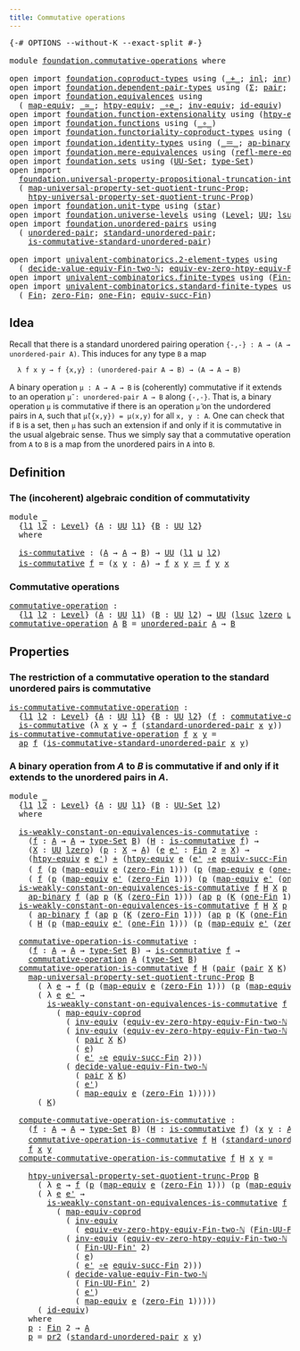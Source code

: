 ```yaml
---
title: Commutative operations
---
```


<pre class="Agda"><a id="48" class="Symbol">{-#</a> <a id="52" class="Keyword">OPTIONS</a> <a id="60" class="Pragma">--without-K</a> <a id="72" class="Pragma">--exact-split</a> <a id="86" class="Symbol">#-}</a>

<a id="91" class="Keyword">module</a> <a id="98" href="foundation.commutative-operations.html" class="Module">foundation.commutative-operations</a> <a id="132" class="Keyword">where</a>

<a id="139" class="Keyword">open</a> <a id="144" class="Keyword">import</a> <a id="151" href="foundation.coproduct-types.html" class="Module">foundation.coproduct-types</a> <a id="178" class="Keyword">using</a> <a id="184" class="Symbol">(</a><a id="185" href="foundation.coproduct-types.html#1181" class="Datatype Operator">_+_</a><a id="188" class="Symbol">;</a> <a id="190" href="foundation.coproduct-types.html#1249" class="InductiveConstructor">inl</a><a id="193" class="Symbol">;</a> <a id="195" href="foundation.coproduct-types.html#1267" class="InductiveConstructor">inr</a><a id="198" class="Symbol">)</a>
<a id="200" class="Keyword">open</a> <a id="205" class="Keyword">import</a> <a id="212" href="foundation.dependent-pair-types.html" class="Module">foundation.dependent-pair-types</a> <a id="244" class="Keyword">using</a> <a id="250" class="Symbol">(</a><a id="251" href="foundation-core.dependent-pair-types.html#515" class="Record">Σ</a><a id="252" class="Symbol">;</a> <a id="254" href="foundation-core.dependent-pair-types.html#588" class="InductiveConstructor">pair</a><a id="258" class="Symbol">;</a> <a id="260" href="foundation-core.dependent-pair-types.html#605" class="Field">pr1</a><a id="263" class="Symbol">;</a> <a id="265" href="foundation-core.dependent-pair-types.html#617" class="Field">pr2</a><a id="268" class="Symbol">)</a>
<a id="270" class="Keyword">open</a> <a id="275" class="Keyword">import</a> <a id="282" href="foundation.equivalences.html" class="Module">foundation.equivalences</a> <a id="306" class="Keyword">using</a>
  <a id="314" class="Symbol">(</a> <a id="316" href="foundation-core.equivalences.html#1821" class="Function">map-equiv</a><a id="325" class="Symbol">;</a> <a id="327" href="foundation-core.equivalences.html#1621" class="Function Operator">_≃_</a><a id="330" class="Symbol">;</a> <a id="332" href="foundation.equivalences.html#11980" class="Function">htpy-equiv</a><a id="342" class="Symbol">;</a> <a id="344" href="foundation-core.equivalences.html#7869" class="Function Operator">_∘e_</a><a id="348" class="Symbol">;</a> <a id="350" href="foundation-core.equivalences.html#5721" class="Function">inv-equiv</a><a id="359" class="Symbol">;</a> <a id="361" href="foundation-core.equivalences.html#2494" class="Function">id-equiv</a><a id="369" class="Symbol">)</a>
<a id="371" class="Keyword">open</a> <a id="376" class="Keyword">import</a> <a id="383" href="foundation.function-extensionality.html" class="Module">foundation.function-extensionality</a> <a id="418" class="Keyword">using</a> <a id="424" class="Symbol">(</a><a id="425" href="foundation-core.function-extensionality.html#965" class="Function">htpy-eq</a><a id="432" class="Symbol">)</a>
<a id="434" class="Keyword">open</a> <a id="439" class="Keyword">import</a> <a id="446" href="foundation.functions.html" class="Module">foundation.functions</a> <a id="467" class="Keyword">using</a> <a id="473" class="Symbol">(</a><a id="474" href="foundation-core.functions.html#420" class="Function Operator">_∘_</a><a id="477" class="Symbol">)</a>
<a id="479" class="Keyword">open</a> <a id="484" class="Keyword">import</a> <a id="491" href="foundation.functoriality-coproduct-types.html" class="Module">foundation.functoriality-coproduct-types</a> <a id="532" class="Keyword">using</a> <a id="538" class="Symbol">(</a><a id="539" href="foundation.functoriality-coproduct-types.html#7267" class="Function">map-equiv-coprod</a><a id="555" class="Symbol">)</a>
<a id="557" class="Keyword">open</a> <a id="562" class="Keyword">import</a> <a id="569" href="foundation.identity-types.html" class="Module">foundation.identity-types</a> <a id="595" class="Keyword">using</a> <a id="601" class="Symbol">(</a><a id="602" href="foundation-core.identity-types.html#1865" class="Function Operator">_＝_</a><a id="605" class="Symbol">;</a> <a id="607" href="foundation-core.identity-types.html#7942" class="Function">ap-binary</a><a id="616" class="Symbol">;</a> <a id="618" href="foundation-core.identity-types.html#4003" class="Function">ap</a><a id="620" class="Symbol">;</a> <a id="622" href="foundation-core.identity-types.html#2425" class="Function Operator">_∙_</a><a id="625" class="Symbol">)</a>
<a id="627" class="Keyword">open</a> <a id="632" class="Keyword">import</a> <a id="639" href="foundation.mere-equivalences.html" class="Module">foundation.mere-equivalences</a> <a id="668" class="Keyword">using</a> <a id="674" class="Symbol">(</a><a id="675" href="foundation.mere-equivalences.html#1771" class="Function">refl-mere-equiv</a><a id="690" class="Symbol">)</a>
<a id="692" class="Keyword">open</a> <a id="697" class="Keyword">import</a> <a id="704" href="foundation.sets.html" class="Module">foundation.sets</a> <a id="720" class="Keyword">using</a> <a id="726" class="Symbol">(</a><a id="727" href="foundation-core.sets.html#1190" class="Function">UU-Set</a><a id="733" class="Symbol">;</a> <a id="735" href="foundation-core.sets.html#1304" class="Function">type-Set</a><a id="743" class="Symbol">)</a>
<a id="745" class="Keyword">open</a> <a id="750" class="Keyword">import</a>
  <a id="759" href="foundation.universal-property-propositional-truncation-into-sets.html" class="Module">foundation.universal-property-propositional-truncation-into-sets</a> <a id="824" class="Keyword">using</a>
  <a id="832" class="Symbol">(</a> <a id="834" href="foundation.universal-property-propositional-truncation-into-sets.html#3801" class="Function">map-universal-property-set-quotient-trunc-Prop</a><a id="880" class="Symbol">;</a>
    <a id="886" href="foundation.universal-property-propositional-truncation-into-sets.html#4490" class="Function">htpy-universal-property-set-quotient-trunc-Prop</a><a id="933" class="Symbol">)</a>
<a id="935" class="Keyword">open</a> <a id="940" class="Keyword">import</a> <a id="947" href="foundation.unit-type.html" class="Module">foundation.unit-type</a> <a id="968" class="Keyword">using</a> <a id="974" class="Symbol">(</a><a id="975" href="foundation.unit-type.html#1108" class="InductiveConstructor">star</a><a id="979" class="Symbol">)</a>
<a id="981" class="Keyword">open</a> <a id="986" class="Keyword">import</a> <a id="993" href="foundation.universe-levels.html" class="Module">foundation.universe-levels</a> <a id="1020" class="Keyword">using</a> <a id="1026" class="Symbol">(</a><a id="1027" href="Agda.Primitive.html#597" class="Postulate">Level</a><a id="1032" class="Symbol">;</a> <a id="1034" href="foundation-core.universe-levels.html#235" class="Primitive">UU</a><a id="1036" class="Symbol">;</a> <a id="1038" href="Agda.Primitive.html#780" class="Primitive">lsuc</a><a id="1042" class="Symbol">;</a> <a id="1044" href="Agda.Primitive.html#810" class="Primitive Operator">_⊔_</a><a id="1047" class="Symbol">;</a> <a id="1049" href="Agda.Primitive.html#764" class="Primitive">lzero</a><a id="1054" class="Symbol">)</a>
<a id="1056" class="Keyword">open</a> <a id="1061" class="Keyword">import</a> <a id="1068" href="foundation.unordered-pairs.html" class="Module">foundation.unordered-pairs</a> <a id="1095" class="Keyword">using</a>
  <a id="1103" class="Symbol">(</a> <a id="1105" href="foundation.unordered-pairs.html#2489" class="Function">unordered-pair</a><a id="1119" class="Symbol">;</a> <a id="1121" href="foundation.unordered-pairs.html#5113" class="Function">standard-unordered-pair</a><a id="1144" class="Symbol">;</a>
    <a id="1150" href="foundation.unordered-pairs.html#8734" class="Function">is-commutative-standard-unordered-pair</a><a id="1188" class="Symbol">)</a>

<a id="1191" class="Keyword">open</a> <a id="1196" class="Keyword">import</a> <a id="1203" href="univalent-combinatorics.2-element-types.html" class="Module">univalent-combinatorics.2-element-types</a> <a id="1243" class="Keyword">using</a>
  <a id="1251" class="Symbol">(</a> <a id="1253" href="univalent-combinatorics.2-element-types.html#28690" class="Function">decide-value-equiv-Fin-two-ℕ</a><a id="1281" class="Symbol">;</a> <a id="1283" href="univalent-combinatorics.2-element-types.html#17410" class="Function">equiv-ev-zero-htpy-equiv-Fin-two-ℕ</a><a id="1317" class="Symbol">)</a>
<a id="1319" class="Keyword">open</a> <a id="1324" class="Keyword">import</a> <a id="1331" href="univalent-combinatorics.finite-types.html" class="Module">univalent-combinatorics.finite-types</a> <a id="1368" class="Keyword">using</a> <a id="1374" class="Symbol">(</a><a id="1375" href="univalent-combinatorics.finite-types.html#9305" class="Function">Fin-UU-Fin&#39;</a><a id="1386" class="Symbol">)</a>
<a id="1388" class="Keyword">open</a> <a id="1393" class="Keyword">import</a> <a id="1400" href="univalent-combinatorics.standard-finite-types.html" class="Module">univalent-combinatorics.standard-finite-types</a> <a id="1446" class="Keyword">using</a>
  <a id="1454" class="Symbol">(</a> <a id="1456" href="univalent-combinatorics.standard-finite-types.html#2392" class="Function">Fin</a><a id="1459" class="Symbol">;</a> <a id="1461" href="univalent-combinatorics.standard-finite-types.html#6791" class="Function">zero-Fin</a><a id="1469" class="Symbol">;</a> <a id="1471" href="univalent-combinatorics.standard-finite-types.html#8189" class="Function">one-Fin</a><a id="1478" class="Symbol">;</a> <a id="1480" href="univalent-combinatorics.standard-finite-types.html#11896" class="Function">equiv-succ-Fin</a><a id="1494" class="Symbol">)</a>
</pre>
## Idea

Recall that there is a standard unordered pairing operation `{-,-} : A → (A → unordered-pair A)`. This induces for any type `B` a map

```md
  λ f x y → f {x,y} : (unordered-pair A → B) → (A → A → B)
```

A binary operation `μ : A → A → B` is (coherently) commutative if it extends to an operation `μ̃ : unordered-pair A → B` along `{-,-}`. That is, a binary operation `μ` is commutative if there is an operation `μ̃` on the undordered pairs in `A`, such that `μ̃({x,y}) = μ(x,y)` for all `x, y : A`. One can check that if `B` is a set, then `μ` has such an extension if and only if it is commutative in the usual algebraic sense. Thus we simply say that a commutative operation from `A` to `B` is a map from the unordered pairs in `A` into `B`.

## Definition

### The (incoherent) algebraic condition of commutativity

<pre class="Agda"><a id="2339" class="Keyword">module</a> <a id="2346" href="foundation.commutative-operations.html#2346" class="Module">_</a>
  <a id="2350" class="Symbol">{</a><a id="2351" href="foundation.commutative-operations.html#2351" class="Bound">l1</a> <a id="2354" href="foundation.commutative-operations.html#2354" class="Bound">l2</a> <a id="2357" class="Symbol">:</a> <a id="2359" href="Agda.Primitive.html#597" class="Postulate">Level</a><a id="2364" class="Symbol">}</a> <a id="2366" class="Symbol">{</a><a id="2367" href="foundation.commutative-operations.html#2367" class="Bound">A</a> <a id="2369" class="Symbol">:</a> <a id="2371" href="foundation-core.universe-levels.html#235" class="Primitive">UU</a> <a id="2374" href="foundation.commutative-operations.html#2351" class="Bound">l1</a><a id="2376" class="Symbol">}</a> <a id="2378" class="Symbol">{</a><a id="2379" href="foundation.commutative-operations.html#2379" class="Bound">B</a> <a id="2381" class="Symbol">:</a> <a id="2383" href="foundation-core.universe-levels.html#235" class="Primitive">UU</a> <a id="2386" href="foundation.commutative-operations.html#2354" class="Bound">l2</a><a id="2388" class="Symbol">}</a>
  <a id="2392" class="Keyword">where</a>
  
  <a id="2403" href="foundation.commutative-operations.html#2403" class="Function">is-commutative</a> <a id="2418" class="Symbol">:</a> <a id="2420" class="Symbol">(</a><a id="2421" href="foundation.commutative-operations.html#2367" class="Bound">A</a> <a id="2423" class="Symbol">→</a> <a id="2425" href="foundation.commutative-operations.html#2367" class="Bound">A</a> <a id="2427" class="Symbol">→</a> <a id="2429" href="foundation.commutative-operations.html#2379" class="Bound">B</a><a id="2430" class="Symbol">)</a> <a id="2432" class="Symbol">→</a> <a id="2434" href="foundation-core.universe-levels.html#235" class="Primitive">UU</a> <a id="2437" class="Symbol">(</a><a id="2438" href="foundation.commutative-operations.html#2351" class="Bound">l1</a> <a id="2441" href="Agda.Primitive.html#810" class="Primitive Operator">⊔</a> <a id="2443" href="foundation.commutative-operations.html#2354" class="Bound">l2</a><a id="2445" class="Symbol">)</a>
  <a id="2449" href="foundation.commutative-operations.html#2403" class="Function">is-commutative</a> <a id="2464" href="foundation.commutative-operations.html#2464" class="Bound">f</a> <a id="2466" class="Symbol">=</a> <a id="2468" class="Symbol">(</a><a id="2469" href="foundation.commutative-operations.html#2469" class="Bound">x</a> <a id="2471" href="foundation.commutative-operations.html#2471" class="Bound">y</a> <a id="2473" class="Symbol">:</a> <a id="2475" href="foundation.commutative-operations.html#2367" class="Bound">A</a><a id="2476" class="Symbol">)</a> <a id="2478" class="Symbol">→</a> <a id="2480" href="foundation.commutative-operations.html#2464" class="Bound">f</a> <a id="2482" href="foundation.commutative-operations.html#2469" class="Bound">x</a> <a id="2484" href="foundation.commutative-operations.html#2471" class="Bound">y</a> <a id="2486" href="foundation-core.identity-types.html#1865" class="Function Operator">＝</a> <a id="2488" href="foundation.commutative-operations.html#2464" class="Bound">f</a> <a id="2490" href="foundation.commutative-operations.html#2471" class="Bound">y</a> <a id="2492" href="foundation.commutative-operations.html#2469" class="Bound">x</a>
</pre>
### Commutative operations

<pre class="Agda"><a id="commutative-operation"></a><a id="2535" href="foundation.commutative-operations.html#2535" class="Function">commutative-operation</a> <a id="2557" class="Symbol">:</a>
  <a id="2561" class="Symbol">{</a><a id="2562" href="foundation.commutative-operations.html#2562" class="Bound">l1</a> <a id="2565" href="foundation.commutative-operations.html#2565" class="Bound">l2</a> <a id="2568" class="Symbol">:</a> <a id="2570" href="Agda.Primitive.html#597" class="Postulate">Level</a><a id="2575" class="Symbol">}</a> <a id="2577" class="Symbol">(</a><a id="2578" href="foundation.commutative-operations.html#2578" class="Bound">A</a> <a id="2580" class="Symbol">:</a> <a id="2582" href="foundation-core.universe-levels.html#235" class="Primitive">UU</a> <a id="2585" href="foundation.commutative-operations.html#2562" class="Bound">l1</a><a id="2587" class="Symbol">)</a> <a id="2589" class="Symbol">(</a><a id="2590" href="foundation.commutative-operations.html#2590" class="Bound">B</a> <a id="2592" class="Symbol">:</a> <a id="2594" href="foundation-core.universe-levels.html#235" class="Primitive">UU</a> <a id="2597" href="foundation.commutative-operations.html#2565" class="Bound">l2</a><a id="2599" class="Symbol">)</a> <a id="2601" class="Symbol">→</a> <a id="2603" href="foundation-core.universe-levels.html#235" class="Primitive">UU</a> <a id="2606" class="Symbol">(</a><a id="2607" href="Agda.Primitive.html#780" class="Primitive">lsuc</a> <a id="2612" href="Agda.Primitive.html#764" class="Primitive">lzero</a> <a id="2618" href="Agda.Primitive.html#810" class="Primitive Operator">⊔</a> <a id="2620" href="foundation.commutative-operations.html#2562" class="Bound">l1</a> <a id="2623" href="Agda.Primitive.html#810" class="Primitive Operator">⊔</a> <a id="2625" href="foundation.commutative-operations.html#2565" class="Bound">l2</a><a id="2627" class="Symbol">)</a>
<a id="2629" href="foundation.commutative-operations.html#2535" class="Function">commutative-operation</a> <a id="2651" href="foundation.commutative-operations.html#2651" class="Bound">A</a> <a id="2653" href="foundation.commutative-operations.html#2653" class="Bound">B</a> <a id="2655" class="Symbol">=</a> <a id="2657" href="foundation.unordered-pairs.html#2489" class="Function">unordered-pair</a> <a id="2672" href="foundation.commutative-operations.html#2651" class="Bound">A</a> <a id="2674" class="Symbol">→</a> <a id="2676" href="foundation.commutative-operations.html#2653" class="Bound">B</a>
</pre>
## Properties

### The restriction of a commutative operation to the standard unordered pairs is commutative

<pre class="Agda"><a id="is-commutative-commutative-operation"></a><a id="2801" href="foundation.commutative-operations.html#2801" class="Function">is-commutative-commutative-operation</a> <a id="2838" class="Symbol">:</a>
  <a id="2842" class="Symbol">{</a><a id="2843" href="foundation.commutative-operations.html#2843" class="Bound">l1</a> <a id="2846" href="foundation.commutative-operations.html#2846" class="Bound">l2</a> <a id="2849" class="Symbol">:</a> <a id="2851" href="Agda.Primitive.html#597" class="Postulate">Level</a><a id="2856" class="Symbol">}</a> <a id="2858" class="Symbol">{</a><a id="2859" href="foundation.commutative-operations.html#2859" class="Bound">A</a> <a id="2861" class="Symbol">:</a> <a id="2863" href="foundation-core.universe-levels.html#235" class="Primitive">UU</a> <a id="2866" href="foundation.commutative-operations.html#2843" class="Bound">l1</a><a id="2868" class="Symbol">}</a> <a id="2870" class="Symbol">{</a><a id="2871" href="foundation.commutative-operations.html#2871" class="Bound">B</a> <a id="2873" class="Symbol">:</a> <a id="2875" href="foundation-core.universe-levels.html#235" class="Primitive">UU</a> <a id="2878" href="foundation.commutative-operations.html#2846" class="Bound">l2</a><a id="2880" class="Symbol">}</a> <a id="2882" class="Symbol">(</a><a id="2883" href="foundation.commutative-operations.html#2883" class="Bound">f</a> <a id="2885" class="Symbol">:</a> <a id="2887" href="foundation.commutative-operations.html#2535" class="Function">commutative-operation</a> <a id="2909" href="foundation.commutative-operations.html#2859" class="Bound">A</a> <a id="2911" href="foundation.commutative-operations.html#2871" class="Bound">B</a><a id="2912" class="Symbol">)</a> <a id="2914" class="Symbol">→</a>
  <a id="2918" href="foundation.commutative-operations.html#2403" class="Function">is-commutative</a> <a id="2933" class="Symbol">(λ</a> <a id="2936" href="foundation.commutative-operations.html#2936" class="Bound">x</a> <a id="2938" href="foundation.commutative-operations.html#2938" class="Bound">y</a> <a id="2940" class="Symbol">→</a> <a id="2942" href="foundation.commutative-operations.html#2883" class="Bound">f</a> <a id="2944" class="Symbol">(</a><a id="2945" href="foundation.unordered-pairs.html#5113" class="Function">standard-unordered-pair</a> <a id="2969" href="foundation.commutative-operations.html#2936" class="Bound">x</a> <a id="2971" href="foundation.commutative-operations.html#2938" class="Bound">y</a><a id="2972" class="Symbol">))</a>
<a id="2975" href="foundation.commutative-operations.html#2801" class="Function">is-commutative-commutative-operation</a> <a id="3012" href="foundation.commutative-operations.html#3012" class="Bound">f</a> <a id="3014" href="foundation.commutative-operations.html#3014" class="Bound">x</a> <a id="3016" href="foundation.commutative-operations.html#3016" class="Bound">y</a> <a id="3018" class="Symbol">=</a>
  <a id="3022" href="foundation-core.identity-types.html#4003" class="Function">ap</a> <a id="3025" href="foundation.commutative-operations.html#3012" class="Bound">f</a> <a id="3027" class="Symbol">(</a><a id="3028" href="foundation.unordered-pairs.html#8734" class="Function">is-commutative-standard-unordered-pair</a> <a id="3067" href="foundation.commutative-operations.html#3014" class="Bound">x</a> <a id="3069" href="foundation.commutative-operations.html#3016" class="Bound">y</a><a id="3070" class="Symbol">)</a>
</pre>
### A binary operation from $A$ to $B$ is commutative if and only if it extends to the unordered pairs in $A$.

<pre class="Agda"><a id="3197" class="Keyword">module</a> <a id="3204" href="foundation.commutative-operations.html#3204" class="Module">_</a>
  <a id="3208" class="Symbol">{</a><a id="3209" href="foundation.commutative-operations.html#3209" class="Bound">l1</a> <a id="3212" href="foundation.commutative-operations.html#3212" class="Bound">l2</a> <a id="3215" class="Symbol">:</a> <a id="3217" href="Agda.Primitive.html#597" class="Postulate">Level</a><a id="3222" class="Symbol">}</a> <a id="3224" class="Symbol">{</a><a id="3225" href="foundation.commutative-operations.html#3225" class="Bound">A</a> <a id="3227" class="Symbol">:</a> <a id="3229" href="foundation-core.universe-levels.html#235" class="Primitive">UU</a> <a id="3232" href="foundation.commutative-operations.html#3209" class="Bound">l1</a><a id="3234" class="Symbol">}</a> <a id="3236" class="Symbol">(</a><a id="3237" href="foundation.commutative-operations.html#3237" class="Bound">B</a> <a id="3239" class="Symbol">:</a> <a id="3241" href="foundation-core.sets.html#1190" class="Function">UU-Set</a> <a id="3248" href="foundation.commutative-operations.html#3212" class="Bound">l2</a><a id="3250" class="Symbol">)</a>
  <a id="3254" class="Keyword">where</a>

  <a id="3263" href="foundation.commutative-operations.html#3263" class="Function">is-weakly-constant-on-equivalences-is-commutative</a> <a id="3313" class="Symbol">:</a>
    <a id="3319" class="Symbol">(</a><a id="3320" href="foundation.commutative-operations.html#3320" class="Bound">f</a> <a id="3322" class="Symbol">:</a> <a id="3324" href="foundation.commutative-operations.html#3225" class="Bound">A</a> <a id="3326" class="Symbol">→</a> <a id="3328" href="foundation.commutative-operations.html#3225" class="Bound">A</a> <a id="3330" class="Symbol">→</a> <a id="3332" href="foundation-core.sets.html#1304" class="Function">type-Set</a> <a id="3341" href="foundation.commutative-operations.html#3237" class="Bound">B</a><a id="3342" class="Symbol">)</a> <a id="3344" class="Symbol">(</a><a id="3345" href="foundation.commutative-operations.html#3345" class="Bound">H</a> <a id="3347" class="Symbol">:</a> <a id="3349" href="foundation.commutative-operations.html#2403" class="Function">is-commutative</a> <a id="3364" href="foundation.commutative-operations.html#3320" class="Bound">f</a><a id="3365" class="Symbol">)</a> <a id="3367" class="Symbol">→</a>
    <a id="3373" class="Symbol">(</a><a id="3374" href="foundation.commutative-operations.html#3374" class="Bound">X</a> <a id="3376" class="Symbol">:</a> <a id="3378" href="foundation-core.universe-levels.html#235" class="Primitive">UU</a> <a id="3381" href="Agda.Primitive.html#764" class="Primitive">lzero</a><a id="3386" class="Symbol">)</a> <a id="3388" class="Symbol">(</a><a id="3389" href="foundation.commutative-operations.html#3389" class="Bound">p</a> <a id="3391" class="Symbol">:</a> <a id="3393" href="foundation.commutative-operations.html#3374" class="Bound">X</a> <a id="3395" class="Symbol">→</a> <a id="3397" href="foundation.commutative-operations.html#3225" class="Bound">A</a><a id="3398" class="Symbol">)</a> <a id="3400" class="Symbol">(</a><a id="3401" href="foundation.commutative-operations.html#3401" class="Bound">e</a> <a id="3403" href="foundation.commutative-operations.html#3403" class="Bound">e&#39;</a> <a id="3406" class="Symbol">:</a> <a id="3408" href="univalent-combinatorics.standard-finite-types.html#2392" class="Function">Fin</a> <a id="3412" class="Number">2</a> <a id="3414" href="foundation-core.equivalences.html#1621" class="Function Operator">≃</a> <a id="3416" href="foundation.commutative-operations.html#3374" class="Bound">X</a><a id="3417" class="Symbol">)</a> <a id="3419" class="Symbol">→</a>
    <a id="3425" class="Symbol">(</a><a id="3426" href="foundation.equivalences.html#11980" class="Function">htpy-equiv</a> <a id="3437" href="foundation.commutative-operations.html#3401" class="Bound">e</a> <a id="3439" href="foundation.commutative-operations.html#3403" class="Bound">e&#39;</a><a id="3441" class="Symbol">)</a> <a id="3443" href="foundation.coproduct-types.html#1181" class="Datatype Operator">+</a> <a id="3445" class="Symbol">(</a><a id="3446" href="foundation.equivalences.html#11980" class="Function">htpy-equiv</a> <a id="3457" href="foundation.commutative-operations.html#3401" class="Bound">e</a> <a id="3459" class="Symbol">(</a><a id="3460" href="foundation.commutative-operations.html#3403" class="Bound">e&#39;</a> <a id="3463" href="foundation-core.equivalences.html#7869" class="Function Operator">∘e</a> <a id="3466" href="univalent-combinatorics.standard-finite-types.html#11896" class="Function">equiv-succ-Fin</a> <a id="3481" class="Number">2</a><a id="3482" class="Symbol">))</a> <a id="3485" class="Symbol">→</a>
    <a id="3491" class="Symbol">(</a> <a id="3493" href="foundation.commutative-operations.html#3320" class="Bound">f</a> <a id="3495" class="Symbol">(</a><a id="3496" href="foundation.commutative-operations.html#3389" class="Bound">p</a> <a id="3498" class="Symbol">(</a><a id="3499" href="foundation-core.equivalences.html#1821" class="Function">map-equiv</a> <a id="3509" href="foundation.commutative-operations.html#3401" class="Bound">e</a> <a id="3511" class="Symbol">(</a><a id="3512" href="univalent-combinatorics.standard-finite-types.html#6791" class="Function">zero-Fin</a> <a id="3521" class="Number">1</a><a id="3522" class="Symbol">)))</a> <a id="3526" class="Symbol">(</a><a id="3527" href="foundation.commutative-operations.html#3389" class="Bound">p</a> <a id="3529" class="Symbol">(</a><a id="3530" href="foundation-core.equivalences.html#1821" class="Function">map-equiv</a> <a id="3540" href="foundation.commutative-operations.html#3401" class="Bound">e</a> <a id="3542" class="Symbol">(</a><a id="3543" href="univalent-combinatorics.standard-finite-types.html#8189" class="Function">one-Fin</a> <a id="3551" class="Number">1</a><a id="3552" class="Symbol">))))</a> <a id="3557" href="foundation-core.identity-types.html#1865" class="Function Operator">＝</a> 
    <a id="3564" class="Symbol">(</a> <a id="3566" href="foundation.commutative-operations.html#3320" class="Bound">f</a> <a id="3568" class="Symbol">(</a><a id="3569" href="foundation.commutative-operations.html#3389" class="Bound">p</a> <a id="3571" class="Symbol">(</a><a id="3572" href="foundation-core.equivalences.html#1821" class="Function">map-equiv</a> <a id="3582" href="foundation.commutative-operations.html#3403" class="Bound">e&#39;</a> <a id="3585" class="Symbol">(</a><a id="3586" href="univalent-combinatorics.standard-finite-types.html#6791" class="Function">zero-Fin</a> <a id="3595" class="Number">1</a><a id="3596" class="Symbol">)))</a> <a id="3600" class="Symbol">(</a><a id="3601" href="foundation.commutative-operations.html#3389" class="Bound">p</a> <a id="3603" class="Symbol">(</a><a id="3604" href="foundation-core.equivalences.html#1821" class="Function">map-equiv</a> <a id="3614" href="foundation.commutative-operations.html#3403" class="Bound">e&#39;</a> <a id="3617" class="Symbol">(</a><a id="3618" href="univalent-combinatorics.standard-finite-types.html#8189" class="Function">one-Fin</a> <a id="3626" class="Number">1</a><a id="3627" class="Symbol">))))</a>
  <a id="3634" href="foundation.commutative-operations.html#3263" class="Function">is-weakly-constant-on-equivalences-is-commutative</a> <a id="3684" href="foundation.commutative-operations.html#3684" class="Bound">f</a> <a id="3686" href="foundation.commutative-operations.html#3686" class="Bound">H</a> <a id="3688" href="foundation.commutative-operations.html#3688" class="Bound">X</a> <a id="3690" href="foundation.commutative-operations.html#3690" class="Bound">p</a> <a id="3692" href="foundation.commutative-operations.html#3692" class="Bound">e</a> <a id="3694" href="foundation.commutative-operations.html#3694" class="Bound">e&#39;</a> <a id="3697" class="Symbol">(</a><a id="3698" href="foundation.coproduct-types.html#1249" class="InductiveConstructor">inl</a> <a id="3702" href="foundation.commutative-operations.html#3702" class="Bound">K</a><a id="3703" class="Symbol">)</a> <a id="3705" class="Symbol">=</a>
    <a id="3711" href="foundation-core.identity-types.html#7942" class="Function">ap-binary</a> <a id="3721" href="foundation.commutative-operations.html#3684" class="Bound">f</a> <a id="3723" class="Symbol">(</a><a id="3724" href="foundation-core.identity-types.html#4003" class="Function">ap</a> <a id="3727" href="foundation.commutative-operations.html#3690" class="Bound">p</a> <a id="3729" class="Symbol">(</a><a id="3730" href="foundation.commutative-operations.html#3702" class="Bound">K</a> <a id="3732" class="Symbol">(</a><a id="3733" href="univalent-combinatorics.standard-finite-types.html#6791" class="Function">zero-Fin</a> <a id="3742" class="Number">1</a><a id="3743" class="Symbol">)))</a> <a id="3747" class="Symbol">(</a><a id="3748" href="foundation-core.identity-types.html#4003" class="Function">ap</a> <a id="3751" href="foundation.commutative-operations.html#3690" class="Bound">p</a> <a id="3753" class="Symbol">(</a><a id="3754" href="foundation.commutative-operations.html#3702" class="Bound">K</a> <a id="3756" class="Symbol">(</a><a id="3757" href="univalent-combinatorics.standard-finite-types.html#8189" class="Function">one-Fin</a> <a id="3765" class="Number">1</a><a id="3766" class="Symbol">)))</a>
  <a id="3772" href="foundation.commutative-operations.html#3263" class="Function">is-weakly-constant-on-equivalences-is-commutative</a> <a id="3822" href="foundation.commutative-operations.html#3822" class="Bound">f</a> <a id="3824" href="foundation.commutative-operations.html#3824" class="Bound">H</a> <a id="3826" href="foundation.commutative-operations.html#3826" class="Bound">X</a> <a id="3828" href="foundation.commutative-operations.html#3828" class="Bound">p</a> <a id="3830" href="foundation.commutative-operations.html#3830" class="Bound">e</a> <a id="3832" href="foundation.commutative-operations.html#3832" class="Bound">e&#39;</a> <a id="3835" class="Symbol">(</a><a id="3836" href="foundation.coproduct-types.html#1267" class="InductiveConstructor">inr</a> <a id="3840" href="foundation.commutative-operations.html#3840" class="Bound">K</a><a id="3841" class="Symbol">)</a> <a id="3843" class="Symbol">=</a>
    <a id="3849" class="Symbol">(</a> <a id="3851" href="foundation-core.identity-types.html#7942" class="Function">ap-binary</a> <a id="3861" href="foundation.commutative-operations.html#3822" class="Bound">f</a> <a id="3863" class="Symbol">(</a><a id="3864" href="foundation-core.identity-types.html#4003" class="Function">ap</a> <a id="3867" href="foundation.commutative-operations.html#3828" class="Bound">p</a> <a id="3869" class="Symbol">(</a><a id="3870" href="foundation.commutative-operations.html#3840" class="Bound">K</a> <a id="3872" class="Symbol">(</a><a id="3873" href="univalent-combinatorics.standard-finite-types.html#6791" class="Function">zero-Fin</a> <a id="3882" class="Number">1</a><a id="3883" class="Symbol">)))</a> <a id="3887" class="Symbol">(</a><a id="3888" href="foundation-core.identity-types.html#4003" class="Function">ap</a> <a id="3891" href="foundation.commutative-operations.html#3828" class="Bound">p</a> <a id="3893" class="Symbol">(</a><a id="3894" href="foundation.commutative-operations.html#3840" class="Bound">K</a> <a id="3896" class="Symbol">(</a><a id="3897" href="univalent-combinatorics.standard-finite-types.html#8189" class="Function">one-Fin</a> <a id="3905" class="Number">1</a><a id="3906" class="Symbol">))))</a> <a id="3911" href="foundation-core.identity-types.html#2425" class="Function Operator">∙</a>
    <a id="3917" class="Symbol">(</a> <a id="3919" href="foundation.commutative-operations.html#3824" class="Bound">H</a> <a id="3921" class="Symbol">(</a><a id="3922" href="foundation.commutative-operations.html#3828" class="Bound">p</a> <a id="3924" class="Symbol">(</a><a id="3925" href="foundation-core.equivalences.html#1821" class="Function">map-equiv</a> <a id="3935" href="foundation.commutative-operations.html#3832" class="Bound">e&#39;</a> <a id="3938" class="Symbol">(</a><a id="3939" href="univalent-combinatorics.standard-finite-types.html#8189" class="Function">one-Fin</a> <a id="3947" class="Number">1</a><a id="3948" class="Symbol">)))</a> <a id="3952" class="Symbol">(</a><a id="3953" href="foundation.commutative-operations.html#3828" class="Bound">p</a> <a id="3955" class="Symbol">(</a><a id="3956" href="foundation-core.equivalences.html#1821" class="Function">map-equiv</a> <a id="3966" href="foundation.commutative-operations.html#3832" class="Bound">e&#39;</a> <a id="3969" class="Symbol">(</a><a id="3970" href="univalent-combinatorics.standard-finite-types.html#6791" class="Function">zero-Fin</a> <a id="3979" class="Number">1</a><a id="3980" class="Symbol">))))</a>
  
  <a id="3990" href="foundation.commutative-operations.html#3990" class="Function">commutative-operation-is-commutative</a> <a id="4027" class="Symbol">:</a>
    <a id="4033" class="Symbol">(</a><a id="4034" href="foundation.commutative-operations.html#4034" class="Bound">f</a> <a id="4036" class="Symbol">:</a> <a id="4038" href="foundation.commutative-operations.html#3225" class="Bound">A</a> <a id="4040" class="Symbol">→</a> <a id="4042" href="foundation.commutative-operations.html#3225" class="Bound">A</a> <a id="4044" class="Symbol">→</a> <a id="4046" href="foundation-core.sets.html#1304" class="Function">type-Set</a> <a id="4055" href="foundation.commutative-operations.html#3237" class="Bound">B</a><a id="4056" class="Symbol">)</a> <a id="4058" class="Symbol">→</a> <a id="4060" href="foundation.commutative-operations.html#2403" class="Function">is-commutative</a> <a id="4075" href="foundation.commutative-operations.html#4034" class="Bound">f</a> <a id="4077" class="Symbol">→</a>
    <a id="4083" href="foundation.commutative-operations.html#2535" class="Function">commutative-operation</a> <a id="4105" href="foundation.commutative-operations.html#3225" class="Bound">A</a> <a id="4107" class="Symbol">(</a><a id="4108" href="foundation-core.sets.html#1304" class="Function">type-Set</a> <a id="4117" href="foundation.commutative-operations.html#3237" class="Bound">B</a><a id="4118" class="Symbol">)</a>
  <a id="4122" href="foundation.commutative-operations.html#3990" class="Function">commutative-operation-is-commutative</a> <a id="4159" href="foundation.commutative-operations.html#4159" class="Bound">f</a> <a id="4161" href="foundation.commutative-operations.html#4161" class="Bound">H</a> <a id="4163" class="Symbol">(</a><a id="4164" href="foundation-core.dependent-pair-types.html#588" class="InductiveConstructor">pair</a> <a id="4169" class="Symbol">(</a><a id="4170" href="foundation-core.dependent-pair-types.html#588" class="InductiveConstructor">pair</a> <a id="4175" href="foundation.commutative-operations.html#4175" class="Bound">X</a> <a id="4177" href="foundation.commutative-operations.html#4177" class="Bound">K</a><a id="4178" class="Symbol">)</a> <a id="4180" href="foundation.commutative-operations.html#4180" class="Bound">p</a><a id="4181" class="Symbol">)</a> <a id="4183" class="Symbol">=</a>
    <a id="4189" href="foundation.universal-property-propositional-truncation-into-sets.html#3801" class="Function">map-universal-property-set-quotient-trunc-Prop</a> <a id="4236" href="foundation.commutative-operations.html#3237" class="Bound">B</a>
      <a id="4244" class="Symbol">(</a> <a id="4246" class="Symbol">λ</a> <a id="4248" href="foundation.commutative-operations.html#4248" class="Bound">e</a> <a id="4250" class="Symbol">→</a> <a id="4252" href="foundation.commutative-operations.html#4159" class="Bound">f</a> <a id="4254" class="Symbol">(</a><a id="4255" href="foundation.commutative-operations.html#4180" class="Bound">p</a> <a id="4257" class="Symbol">(</a><a id="4258" href="foundation-core.equivalences.html#1821" class="Function">map-equiv</a> <a id="4268" href="foundation.commutative-operations.html#4248" class="Bound">e</a> <a id="4270" class="Symbol">(</a><a id="4271" href="univalent-combinatorics.standard-finite-types.html#6791" class="Function">zero-Fin</a> <a id="4280" class="Number">1</a><a id="4281" class="Symbol">)))</a> <a id="4285" class="Symbol">(</a><a id="4286" href="foundation.commutative-operations.html#4180" class="Bound">p</a> <a id="4288" class="Symbol">(</a><a id="4289" href="foundation-core.equivalences.html#1821" class="Function">map-equiv</a> <a id="4299" href="foundation.commutative-operations.html#4248" class="Bound">e</a> <a id="4301" class="Symbol">(</a><a id="4302" href="univalent-combinatorics.standard-finite-types.html#8189" class="Function">one-Fin</a> <a id="4310" class="Number">1</a><a id="4311" class="Symbol">))))</a>
      <a id="4322" class="Symbol">(</a> <a id="4324" class="Symbol">λ</a> <a id="4326" href="foundation.commutative-operations.html#4326" class="Bound">e</a> <a id="4328" href="foundation.commutative-operations.html#4328" class="Bound">e&#39;</a> <a id="4331" class="Symbol">→</a>
        <a id="4341" href="foundation.commutative-operations.html#3263" class="Function">is-weakly-constant-on-equivalences-is-commutative</a> <a id="4391" href="foundation.commutative-operations.html#4159" class="Bound">f</a> <a id="4393" href="foundation.commutative-operations.html#4161" class="Bound">H</a> <a id="4395" href="foundation.commutative-operations.html#4175" class="Bound">X</a> <a id="4397" href="foundation.commutative-operations.html#4180" class="Bound">p</a> <a id="4399" href="foundation.commutative-operations.html#4326" class="Bound">e</a> <a id="4401" href="foundation.commutative-operations.html#4328" class="Bound">e&#39;</a>
          <a id="4414" class="Symbol">(</a> <a id="4416" href="foundation.functoriality-coproduct-types.html#7267" class="Function">map-equiv-coprod</a>
            <a id="4445" class="Symbol">(</a> <a id="4447" href="foundation-core.equivalences.html#5721" class="Function">inv-equiv</a> <a id="4457" class="Symbol">(</a><a id="4458" href="univalent-combinatorics.2-element-types.html#17410" class="Function">equiv-ev-zero-htpy-equiv-Fin-two-ℕ</a> <a id="4493" class="Symbol">(</a><a id="4494" href="foundation-core.dependent-pair-types.html#588" class="InductiveConstructor">pair</a> <a id="4499" href="foundation.commutative-operations.html#4175" class="Bound">X</a> <a id="4501" href="foundation.commutative-operations.html#4177" class="Bound">K</a><a id="4502" class="Symbol">)</a> <a id="4504" href="foundation.commutative-operations.html#4326" class="Bound">e</a> <a id="4506" href="foundation.commutative-operations.html#4328" class="Bound">e&#39;</a><a id="4508" class="Symbol">))</a>
            <a id="4523" class="Symbol">(</a> <a id="4525" href="foundation-core.equivalences.html#5721" class="Function">inv-equiv</a> <a id="4535" class="Symbol">(</a><a id="4536" href="univalent-combinatorics.2-element-types.html#17410" class="Function">equiv-ev-zero-htpy-equiv-Fin-two-ℕ</a>
              <a id="4585" class="Symbol">(</a> <a id="4587" href="foundation-core.dependent-pair-types.html#588" class="InductiveConstructor">pair</a> <a id="4592" href="foundation.commutative-operations.html#4175" class="Bound">X</a> <a id="4594" href="foundation.commutative-operations.html#4177" class="Bound">K</a><a id="4595" class="Symbol">)</a>
              <a id="4611" class="Symbol">(</a> <a id="4613" href="foundation.commutative-operations.html#4326" class="Bound">e</a><a id="4614" class="Symbol">)</a>
              <a id="4630" class="Symbol">(</a> <a id="4632" href="foundation.commutative-operations.html#4328" class="Bound">e&#39;</a> <a id="4635" href="foundation-core.equivalences.html#7869" class="Function Operator">∘e</a> <a id="4638" href="univalent-combinatorics.standard-finite-types.html#11896" class="Function">equiv-succ-Fin</a> <a id="4653" class="Number">2</a><a id="4654" class="Symbol">)))</a>
            <a id="4670" class="Symbol">(</a> <a id="4672" href="univalent-combinatorics.2-element-types.html#28690" class="Function">decide-value-equiv-Fin-two-ℕ</a>
              <a id="4715" class="Symbol">(</a> <a id="4717" href="foundation-core.dependent-pair-types.html#588" class="InductiveConstructor">pair</a> <a id="4722" href="foundation.commutative-operations.html#4175" class="Bound">X</a> <a id="4724" href="foundation.commutative-operations.html#4177" class="Bound">K</a><a id="4725" class="Symbol">)</a>
              <a id="4741" class="Symbol">(</a> <a id="4743" href="foundation.commutative-operations.html#4328" class="Bound">e&#39;</a><a id="4745" class="Symbol">)</a>
              <a id="4761" class="Symbol">(</a> <a id="4763" href="foundation-core.equivalences.html#1821" class="Function">map-equiv</a> <a id="4773" href="foundation.commutative-operations.html#4326" class="Bound">e</a> <a id="4775" class="Symbol">(</a><a id="4776" href="univalent-combinatorics.standard-finite-types.html#6791" class="Function">zero-Fin</a> <a id="4785" class="Number">1</a><a id="4786" class="Symbol">)))))</a>
      <a id="4798" class="Symbol">(</a> <a id="4800" href="foundation.commutative-operations.html#4177" class="Bound">K</a><a id="4801" class="Symbol">)</a>

  <a id="4806" href="foundation.commutative-operations.html#4806" class="Function">compute-commutative-operation-is-commutative</a> <a id="4851" class="Symbol">:</a>
    <a id="4857" class="Symbol">(</a><a id="4858" href="foundation.commutative-operations.html#4858" class="Bound">f</a> <a id="4860" class="Symbol">:</a> <a id="4862" href="foundation.commutative-operations.html#3225" class="Bound">A</a> <a id="4864" class="Symbol">→</a> <a id="4866" href="foundation.commutative-operations.html#3225" class="Bound">A</a> <a id="4868" class="Symbol">→</a> <a id="4870" href="foundation-core.sets.html#1304" class="Function">type-Set</a> <a id="4879" href="foundation.commutative-operations.html#3237" class="Bound">B</a><a id="4880" class="Symbol">)</a> <a id="4882" class="Symbol">(</a><a id="4883" href="foundation.commutative-operations.html#4883" class="Bound">H</a> <a id="4885" class="Symbol">:</a> <a id="4887" href="foundation.commutative-operations.html#2403" class="Function">is-commutative</a> <a id="4902" href="foundation.commutative-operations.html#4858" class="Bound">f</a><a id="4903" class="Symbol">)</a> <a id="4905" class="Symbol">(</a><a id="4906" href="foundation.commutative-operations.html#4906" class="Bound">x</a> <a id="4908" href="foundation.commutative-operations.html#4908" class="Bound">y</a> <a id="4910" class="Symbol">:</a> <a id="4912" href="foundation.commutative-operations.html#3225" class="Bound">A</a><a id="4913" class="Symbol">)</a> <a id="4915" class="Symbol">→</a>
    <a id="4921" href="foundation.commutative-operations.html#3990" class="Function">commutative-operation-is-commutative</a> <a id="4958" href="foundation.commutative-operations.html#4858" class="Bound">f</a> <a id="4960" href="foundation.commutative-operations.html#4883" class="Bound">H</a> <a id="4962" class="Symbol">(</a><a id="4963" href="foundation.unordered-pairs.html#5113" class="Function">standard-unordered-pair</a> <a id="4987" href="foundation.commutative-operations.html#4906" class="Bound">x</a> <a id="4989" href="foundation.commutative-operations.html#4908" class="Bound">y</a><a id="4990" class="Symbol">)</a> <a id="4992" href="foundation-core.identity-types.html#1865" class="Function Operator">＝</a>
    <a id="4998" href="foundation.commutative-operations.html#4858" class="Bound">f</a> <a id="5000" href="foundation.commutative-operations.html#4906" class="Bound">x</a> <a id="5002" href="foundation.commutative-operations.html#4908" class="Bound">y</a>
  <a id="5006" href="foundation.commutative-operations.html#4806" class="Function">compute-commutative-operation-is-commutative</a> <a id="5051" href="foundation.commutative-operations.html#5051" class="Bound">f</a> <a id="5053" href="foundation.commutative-operations.html#5053" class="Bound">H</a> <a id="5055" href="foundation.commutative-operations.html#5055" class="Bound">x</a> <a id="5057" href="foundation.commutative-operations.html#5057" class="Bound">y</a> <a id="5059" class="Symbol">=</a>
    
    <a id="5070" href="foundation.universal-property-propositional-truncation-into-sets.html#4490" class="Function">htpy-universal-property-set-quotient-trunc-Prop</a> <a id="5118" href="foundation.commutative-operations.html#3237" class="Bound">B</a>
      <a id="5126" class="Symbol">(</a> <a id="5128" class="Symbol">λ</a> <a id="5130" href="foundation.commutative-operations.html#5130" class="Bound">e</a> <a id="5132" class="Symbol">→</a> <a id="5134" href="foundation.commutative-operations.html#5051" class="Bound">f</a> <a id="5136" class="Symbol">(</a><a id="5137" href="foundation.commutative-operations.html#5742" class="Function">p</a> <a id="5139" class="Symbol">(</a><a id="5140" href="foundation-core.equivalences.html#1821" class="Function">map-equiv</a> <a id="5150" href="foundation.commutative-operations.html#5130" class="Bound">e</a> <a id="5152" class="Symbol">(</a><a id="5153" href="univalent-combinatorics.standard-finite-types.html#6791" class="Function">zero-Fin</a> <a id="5162" class="Number">1</a><a id="5163" class="Symbol">)))</a> <a id="5167" class="Symbol">(</a><a id="5168" href="foundation.commutative-operations.html#5742" class="Function">p</a> <a id="5170" class="Symbol">(</a><a id="5171" href="foundation-core.equivalences.html#1821" class="Function">map-equiv</a> <a id="5181" href="foundation.commutative-operations.html#5130" class="Bound">e</a> <a id="5183" class="Symbol">(</a><a id="5184" href="univalent-combinatorics.standard-finite-types.html#8189" class="Function">one-Fin</a> <a id="5192" class="Number">1</a><a id="5193" class="Symbol">))))</a>
      <a id="5204" class="Symbol">(</a> <a id="5206" class="Symbol">λ</a> <a id="5208" href="foundation.commutative-operations.html#5208" class="Bound">e</a> <a id="5210" href="foundation.commutative-operations.html#5210" class="Bound">e&#39;</a> <a id="5213" class="Symbol">→</a>
        <a id="5223" href="foundation.commutative-operations.html#3263" class="Function">is-weakly-constant-on-equivalences-is-commutative</a> <a id="5273" href="foundation.commutative-operations.html#5051" class="Bound">f</a> <a id="5275" href="foundation.commutative-operations.html#5053" class="Bound">H</a> <a id="5277" class="Symbol">(</a><a id="5278" href="univalent-combinatorics.standard-finite-types.html#2392" class="Function">Fin</a> <a id="5282" class="Number">2</a><a id="5283" class="Symbol">)</a> <a id="5285" href="foundation.commutative-operations.html#5742" class="Function">p</a> <a id="5287" href="foundation.commutative-operations.html#5208" class="Bound">e</a> <a id="5289" href="foundation.commutative-operations.html#5210" class="Bound">e&#39;</a>
          <a id="5302" class="Symbol">(</a> <a id="5304" href="foundation.functoriality-coproduct-types.html#7267" class="Function">map-equiv-coprod</a>
            <a id="5333" class="Symbol">(</a> <a id="5335" href="foundation-core.equivalences.html#5721" class="Function">inv-equiv</a>
              <a id="5359" class="Symbol">(</a> <a id="5361" href="univalent-combinatorics.2-element-types.html#17410" class="Function">equiv-ev-zero-htpy-equiv-Fin-two-ℕ</a> <a id="5396" class="Symbol">(</a><a id="5397" href="univalent-combinatorics.finite-types.html#9305" class="Function">Fin-UU-Fin&#39;</a> <a id="5409" class="Number">2</a><a id="5410" class="Symbol">)</a> <a id="5412" href="foundation.commutative-operations.html#5208" class="Bound">e</a> <a id="5414" href="foundation.commutative-operations.html#5210" class="Bound">e&#39;</a><a id="5416" class="Symbol">))</a>
            <a id="5431" class="Symbol">(</a> <a id="5433" href="foundation-core.equivalences.html#5721" class="Function">inv-equiv</a> <a id="5443" class="Symbol">(</a><a id="5444" href="univalent-combinatorics.2-element-types.html#17410" class="Function">equiv-ev-zero-htpy-equiv-Fin-two-ℕ</a>
              <a id="5493" class="Symbol">(</a> <a id="5495" href="univalent-combinatorics.finite-types.html#9305" class="Function">Fin-UU-Fin&#39;</a> <a id="5507" class="Number">2</a><a id="5508" class="Symbol">)</a>
              <a id="5524" class="Symbol">(</a> <a id="5526" href="foundation.commutative-operations.html#5208" class="Bound">e</a><a id="5527" class="Symbol">)</a>
              <a id="5543" class="Symbol">(</a> <a id="5545" href="foundation.commutative-operations.html#5210" class="Bound">e&#39;</a> <a id="5548" href="foundation-core.equivalences.html#7869" class="Function Operator">∘e</a> <a id="5551" href="univalent-combinatorics.standard-finite-types.html#11896" class="Function">equiv-succ-Fin</a> <a id="5566" class="Number">2</a><a id="5567" class="Symbol">)))</a>
            <a id="5583" class="Symbol">(</a> <a id="5585" href="univalent-combinatorics.2-element-types.html#28690" class="Function">decide-value-equiv-Fin-two-ℕ</a>
              <a id="5628" class="Symbol">(</a> <a id="5630" href="univalent-combinatorics.finite-types.html#9305" class="Function">Fin-UU-Fin&#39;</a> <a id="5642" class="Number">2</a><a id="5643" class="Symbol">)</a>
              <a id="5659" class="Symbol">(</a> <a id="5661" href="foundation.commutative-operations.html#5210" class="Bound">e&#39;</a><a id="5663" class="Symbol">)</a>
              <a id="5679" class="Symbol">(</a> <a id="5681" href="foundation-core.equivalences.html#1821" class="Function">map-equiv</a> <a id="5691" href="foundation.commutative-operations.html#5208" class="Bound">e</a> <a id="5693" class="Symbol">(</a><a id="5694" href="univalent-combinatorics.standard-finite-types.html#6791" class="Function">zero-Fin</a> <a id="5703" class="Number">1</a><a id="5704" class="Symbol">)))))</a>
      <a id="5716" class="Symbol">(</a> <a id="5718" href="foundation-core.equivalences.html#2494" class="Function">id-equiv</a><a id="5726" class="Symbol">)</a>
    <a id="5732" class="Keyword">where</a>
    <a id="5742" href="foundation.commutative-operations.html#5742" class="Function">p</a> <a id="5744" class="Symbol">:</a> <a id="5746" href="univalent-combinatorics.standard-finite-types.html#2392" class="Function">Fin</a> <a id="5750" class="Number">2</a> <a id="5752" class="Symbol">→</a> <a id="5754" href="foundation.commutative-operations.html#3225" class="Bound">A</a>
    <a id="5760" href="foundation.commutative-operations.html#5742" class="Function">p</a> <a id="5762" class="Symbol">=</a> <a id="5764" href="foundation-core.dependent-pair-types.html#617" class="Field">pr2</a> <a id="5768" class="Symbol">(</a><a id="5769" href="foundation.unordered-pairs.html#5113" class="Function">standard-unordered-pair</a> <a id="5793" href="foundation.commutative-operations.html#5055" class="Bound">x</a> <a id="5795" href="foundation.commutative-operations.html#5057" class="Bound">y</a><a id="5796" class="Symbol">)</a>
</pre>